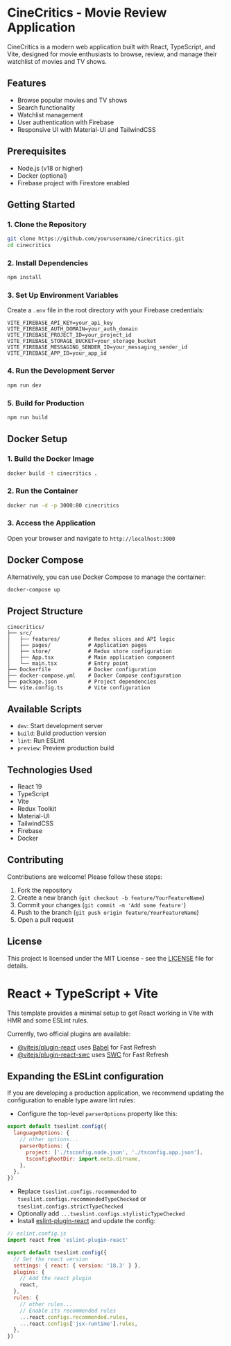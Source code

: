 # CineCritics - Movie Review Application

CineCritics is a modern web application built with React, TypeScript, and Vite, designed for movie enthusiasts to browse, review, and manage their watchlist of movies and TV shows.

## Features
- Browse popular movies and TV shows
- Search functionality
- Watchlist management
- User authentication with Firebase
- Responsive UI with Material-UI and TailwindCSS

## Prerequisites
- Node.js (v18 or higher)
- Docker (optional)
- Firebase project with Firestore enabled

## Getting Started

### 1. Clone the Repository
```bash
git clone https://github.com/yourusername/cinecritics.git
cd cinecritics
```

### 2. Install Dependencies
```bash
npm install
```

### 3. Set Up Environment Variables
Create a `.env` file in the root directory with your Firebase credentials:
```env
VITE_FIREBASE_API_KEY=your_api_key
VITE_FIREBASE_AUTH_DOMAIN=your_auth_domain
VITE_FIREBASE_PROJECT_ID=your_project_id
VITE_FIREBASE_STORAGE_BUCKET=your_storage_bucket
VITE_FIREBASE_MESSAGING_SENDER_ID=your_messaging_sender_id
VITE_FIREBASE_APP_ID=your_app_id
```

### 4. Run the Development Server
```bash
npm run dev
```

### 5. Build for Production
```bash
npm run build
```

## Docker Setup

### 1. Build the Docker Image
```bash
docker build -t cinecritics .
```

### 2. Run the Container
```bash
docker run -d -p 3000:80 cinecritics
```

### 3. Access the Application
Open your browser and navigate to `http://localhost:3000`

## Docker Compose
Alternatively, you can use Docker Compose to manage the container:
```bash
docker-compose up
```

## Project Structure
```plaintext
cinecritics/
├── src/
│   ├── features/         # Redux slices and API logic
│   ├── pages/            # Application pages
│   ├── store/            # Redux store configuration
│   ├── App.tsx           # Main application component
│   └── main.tsx          # Entry point
├── Dockerfile            # Docker configuration
├── docker-compose.yml    # Docker Compose configuration
├── package.json          # Project dependencies
└── vite.config.ts        # Vite configuration
```

## Available Scripts
- `dev`: Start development server
- `build`: Build production version
- `lint`: Run ESLint
- `preview`: Preview production build

## Technologies Used
- React 19
- TypeScript
- Vite
- Redux Toolkit
- Material-UI
- TailwindCSS
- Firebase
- Docker

## Contributing
Contributions are welcome! Please follow these steps:
1. Fork the repository
2. Create a new branch (`git checkout -b feature/YourFeatureName`)
3. Commit your changes (`git commit -m 'Add some feature'`)
4. Push to the branch (`git push origin feature/YourFeatureName`)
5. Open a pull request

## License
This project is licensed under the MIT License - see the [LICENSE](LICENSE) file for details.

# React + TypeScript + Vite

This template provides a minimal setup to get React working in Vite with HMR and some ESLint rules.

Currently, two official plugins are available:

- [@vitejs/plugin-react](https://github.com/vitejs/vite-plugin-react/blob/main/packages/plugin-react/README.md) uses [Babel](https://babeljs.io/) for Fast Refresh
- [@vitejs/plugin-react-swc](https://github.com/vitejs/vite-plugin-react-swc) uses [SWC](https://swc.rs/) for Fast Refresh

## Expanding the ESLint configuration

If you are developing a production application, we recommend updating the configuration to enable type aware lint rules:

- Configure the top-level `parserOptions` property like this:

```js
export default tseslint.config({
  languageOptions: {
    // other options...
    parserOptions: {
      project: ['./tsconfig.node.json', './tsconfig.app.json'],
      tsconfigRootDir: import.meta.dirname,
    },
  },
})
```

- Replace `tseslint.configs.recommended` to `tseslint.configs.recommendedTypeChecked` or `tseslint.configs.strictTypeChecked`
- Optionally add `...tseslint.configs.stylisticTypeChecked`
- Install [eslint-plugin-react](https://github.com/jsx-eslint/eslint-plugin-react) and update the config:

```js
// eslint.config.js
import react from 'eslint-plugin-react'

export default tseslint.config({
  // Set the react version
  settings: { react: { version: '18.3' } },
  plugins: {
    // Add the react plugin
    react,
  },
  rules: {
    // other rules...
    // Enable its recommended rules
    ...react.configs.recommended.rules,
    ...react.configs['jsx-runtime'].rules,
  },
})
```
